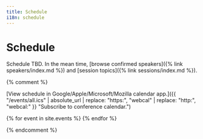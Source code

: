 ```yaml
---
title: Schedule
i18n: schedule
---
```


# Schedule

Schedule TBD. In the mean time, [browse confirmed speakers]({% link speakers/index.md %}) and [session topics]({% link sessions/index.md %}).

{% comment %}

[View schedule in Google/Apple/Microsoft/Mozilla calendar app.]({{ "/events/all.ics" | absolute_url | replace: "https:", "webcal" | replace: "http:", "webcal:" }} "Subscribe to conference calendar.")

{% for event in site.events %}
{% endfor %}

{% endcomment %}
